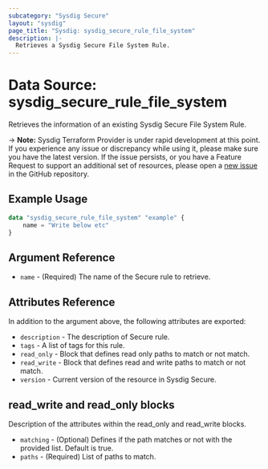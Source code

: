 ```yaml
---
subcategory: "Sysdig Secure"
layout: "sysdig"
page_title: "Sysdig: sysdig_secure_rule_file_system"
description: |-
  Retrieves a Sysdig Secure File System Rule.
---
```


# Data Source: sysdig_secure_rule_file_system

Retrieves the information of an existing Sysdig Secure File System Rule.

-> **Note:** Sysdig Terraform Provider is under rapid development at this point. If you experience any issue or discrepancy while using it, please make sure you have the latest version. If the issue persists, or you have a Feature Request to support an additional set of resources, please open a [new issue](https://github.com/sysdiglabs/terraform-provider-sysdig/issues/new) in the GitHub repository.

## Example Usage

```terraform
data "sysdig_secure_rule_file_system" "example" {
    name = "Write below etc"
}
```

## Argument Reference

* `name` - (Required) The name of the Secure rule to retrieve.

## Attributes Reference

In addition to the argument above, the following attributes are exported:

* `description` - The description of Secure rule.
* `tags` - A list of tags for this rule.
* `read_only` - Block that defines read only paths to match or not match.
* `read_write` - Block that defines read and write paths to match or not match.
* `version` - Current version of the resource in Sysdig Secure.

## read_write and read_only blocks

Description of the attributes within the read_only and read_write blocks.

* `matching` - (Optional) Defines if the path matches or not with the provided list. Default is true.
* `paths` - (Required) List of paths to match.